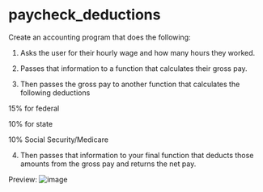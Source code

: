 # paycheck_deductions
Create an accounting program that does the following:

1.  Asks the user for their hourly wage and how many hours they worked.  

2.  Passes that information to a function that calculates their gross pay.

3.  Then passes the gross pay to another function that calculates the following deductions

15% for federal

10% for state

10% Social Security/Medicare

4.  Then passes that information to your final function that deducts those amounts from the gross pay and returns the net pay.

Preview:
![image](https://user-images.githubusercontent.com/36309179/223682977-b27c1413-bcdb-4850-8a58-566d27b726a7.png)
